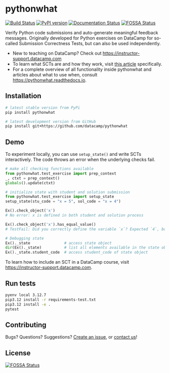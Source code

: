 # pythonwhat

[![Build Status](https://travis-ci.org/datacamp/pythonwhat.svg?branch=master)](https://travis-ci.org/datacamp/pythonwhat)
[![PyPI version](https://badge.fury.io/py/pythonwhat.svg)](https://badge.fury.io/py/pythonwhat)
[![Documentation Status](https://readthedocs.org/projects/pythonwhat/badge/?version=stable)](http://pythonwhat.readthedocs.io/en/stable/?badge=stable)
[![FOSSA Status](https://app.fossa.io/api/projects/git%2Bgithub.com%2Fdatacamp%2Fpythonwhat.svg?type=shield)](https://app.fossa.io/projects/git%2Bgithub.com%2Fdatacamp%2Fpythonwhat?ref=badge_shield)

Verify Python code submissions and auto-generate meaningful feedback messages. Originally developed for Python exercises on DataCamp for so-called Submission Correctness Tests, but can also be used independently.

- New to teaching on DataCamp? Check out https://instructor-support.datacamp.com
- To learn what SCTs are and how they work, visit [this article](https://instructor-support.datacamp.com/courses/course-development/submission-correctness-tests) specifically.
- For a complete overview of all functionality inside pythonwhat and articles about what to use when, consult https://pythonwhat.readthedocs.io.

## Installation

```bash
# latest stable version from PyPi
pip install pythonwhat

# latest development version from GitHub
pip install git+https://github.com/datacamp/pythonwhat
```

## Demo

To experiment locally, you can use `setup_state()` and write SCTs interactively.
The code throws an error when the underlying checks fail.

```python
# make all checking functions available
from pythonwhat.test_exercise import prep_context
_, ctxt = prep_context()
globals().update(ctxt)

# initialize state with student and solution submission
from pythonwhat.test_exercise import setup_state
setup_state(stu_code = "x = 5", sol_code = "x = 4")

Ex().check_object('x')
# No error: x is defined in both student and solution process

Ex().check_object('x').has_equal_value()
# TestFail: Did you correctly define the variable `x`? Expected `4`, but got `5`.

# Debugging state
Ex()._state               # access state object
dir(Ex()._state)          # list all elements available in the state object
Ex()._state.student_code  # access student_code of state object
```

To learn how to include an SCT in a DataCamp course, visit https://instructor-support.datacamp.com.

## Run tests

```bash
pyenv local 3.12.7
pip3.12 install -r requirements-test.txt
pip3.12 install -e .
pytest
```

## Contributing

Bugs? Questions? Suggestions? [Create an issue](https://github.com/datacamp/pythonwhat/issues/new), or [contact us](mailto:content-engineering@datacamp.com)!

## License

[![FOSSA Status](https://app.fossa.io/api/projects/git%2Bgithub.com%2Fdatacamp%2Fpythonwhat.svg?type=large)](https://app.fossa.io/projects/git%2Bgithub.com%2Fdatacamp%2Fpythonwhat?ref=badge_large)
